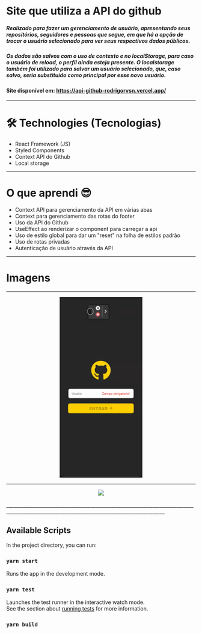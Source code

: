 # Site que utiliza a API do github

#####  Realizado para fazer um gerenciamento de usuário, apresentando seus repositórios, seguidores e pessoas que segue, em que há a opção de trocar o usuário selecionado para ver seus respectivos dados públicos.
#####  Os dados são salvos com o uso de contexto e no localStorage, para caso o usuário de reload, o perfil ainda esteja presente. O localstorage também foi utilizado para salvar um usuário selecionado, que, caso salvo, seria substituído como principal por esse novo usuário.

#### Site disponível em: https://api-github-rodrigorvsn.vercel.app/

_________________________________________________________________________________________________________________________________________________________

# 🛠 Technologies (Tecnologias)

- React Framework (JS)
- Styled Components
- Context API do Github
- Local storage

_________________________________________________________________________________________________________________________________________________________

# O que aprendi 😎

- Context API para gerenciamento da API em várias abas
- Context para gerenciamento das rotas do footer
- Uso da API do Github
- UseEffect ao renderizar o component para carregar a api
- Uso de estilo global para dar um "reset" na folha de estilos padrão
- Uso de rotas privadas
- Autenticação de usuário através da API

___________________________________________________________________________________________________________________________________________________________________

# Imagens

________________________________________________________________________________________________________________________________________________

<p align="center"><img src="public/Img/inicioapi.gif"/></p>

________________________________________________________________________________________________________________________________________________

<p align="center"><img src="public/Img/restoapi.gif"/></p>
________________________________________________________________________________________________________________________________________________

## Available Scripts

In the project directory, you can run:

### `yarn start`

Runs the app in the development mode.

### `yarn test`

Launches the test runner in the interactive watch mode.\
See the section about [running tests](https://facebook.github.io/create-react-app/docs/running-tests) for more information.

### `yarn build`
